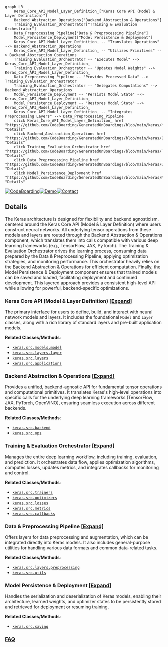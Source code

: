 ```mermaid
graph LR
    Keras_Core_API_Model_Layer_Definition_["Keras Core API (Model & Layer Definition)"]
    Backend_Abstraction_Operations["Backend Abstraction & Operations"]
    Training_Evaluation_Orchestrator["Training & Evaluation Orchestrator"]
    Data_Preprocessing_Pipeline["Data & Preprocessing Pipeline"]
    Model_Persistence_Deployment["Model Persistence & Deployment"]
    Keras_Core_API_Model_Layer_Definition_ -- "Translates Operations" --> Backend_Abstraction_Operations
    Keras_Core_API_Model_Layer_Definition_ -- "Utilizes Primitives" --> Backend_Abstraction_Operations
    Training_Evaluation_Orchestrator -- "Executes Model" --> Keras_Core_API_Model_Layer_Definition_
    Training_Evaluation_Orchestrator -- "Updates Model Weights" --> Keras_Core_API_Model_Layer_Definition_
    Data_Preprocessing_Pipeline -- "Provides Processed Data" --> Training_Evaluation_Orchestrator
    Training_Evaluation_Orchestrator -- "Delegates Computations" --> Backend_Abstraction_Operations
    Model_Persistence_Deployment -- "Persists Model State" --> Keras_Core_API_Model_Layer_Definition_
    Model_Persistence_Deployment -- "Restores Model State" --> Keras_Core_API_Model_Layer_Definition_
    Keras_Core_API_Model_Layer_Definition_ -- "Integrates Preprocessing Layers" --> Data_Preprocessing_Pipeline
    click Keras_Core_API_Model_Layer_Definition_ href "https://github.com/CodeBoarding/GeneratedOnBoardings/blob/main/keras/Keras_Core_API_Model_Layer_Definition_.md" "Details"
    click Backend_Abstraction_Operations href "https://github.com/CodeBoarding/GeneratedOnBoardings/blob/main/keras/Backend_Abstraction_Operations.md" "Details"
    click Training_Evaluation_Orchestrator href "https://github.com/CodeBoarding/GeneratedOnBoardings/blob/main/keras/Training_Evaluation_Orchestrator.md" "Details"
    click Data_Preprocessing_Pipeline href "https://github.com/CodeBoarding/GeneratedOnBoardings/blob/main/keras/Data_Preprocessing_Pipeline.md" "Details"
    click Model_Persistence_Deployment href "https://github.com/CodeBoarding/GeneratedOnBoardings/blob/main/keras/Model_Persistence_Deployment.md" "Details"
```

[![CodeBoarding](https://img.shields.io/badge/Generated%20by-CodeBoarding-9cf?style=flat-square)](https://github.com/CodeBoarding/CodeBoarding)[![Demo](https://img.shields.io/badge/Try%20our-Demo-blue?style=flat-square)](https://www.codeboarding.org/demo)[![Contact](https://img.shields.io/badge/Contact%20us%20-%20contact@codeboarding.org-lightgrey?style=flat-square)](mailto:contact@codeboarding.org)

## Details

The Keras architecture is designed for flexibility and backend agnosticism, centered around the Keras Core API (Model & Layer Definition) where users construct neural networks. All underlying tensor operations from these models and layers are routed through the Backend Abstraction & Operations component, which translates them into calls compatible with various deep learning frameworks (e.g., TensorFlow, JAX, PyTorch). The Training & Evaluation Orchestrator drives the learning process, consuming data prepared by the Data & Preprocessing Pipeline, applying optimization strategies, and monitoring performance. This orchestrator heavily relies on the Backend Abstraction & Operations for efficient computation. Finally, the Model Persistence & Deployment component ensures that trained models can be saved and loaded, facilitating deployment and continued development. This layered approach provides a consistent high-level API while allowing for powerful, backend-specific optimizations.

### Keras Core API (Model & Layer Definition) [[Expand]](./Keras_Core_API_Model_Layer_Definition_.md)
The primary interface for users to define, build, and interact with neural network models and layers. It includes the foundational `Model` and `Layer` classes, along with a rich library of standard layers and pre-built application models.


**Related Classes/Methods**:

- <a href="https://github.com/keras-team/keras/blob/master/keras/src/models/model.py" target="_blank" rel="noopener noreferrer">`keras.src.models.model`</a>
- <a href="https://github.com/keras-team/keras/blob/master/keras/src/layers/layer.py" target="_blank" rel="noopener noreferrer">`keras.src.layers.layer`</a>
- <a href="https://github.com/keras-team/keras/blob/master/keras/src/layers/" target="_blank" rel="noopener noreferrer">`keras.src.layers`</a>
- <a href="https://github.com/keras-team/keras/blob/master/keras/src/applications/" target="_blank" rel="noopener noreferrer">`keras.src.applications`</a>


### Backend Abstraction & Operations [[Expand]](./Backend_Abstraction_Operations.md)
Provides a unified, backend-agnostic API for fundamental tensor operations and computational primitives. It translates Keras's high-level operations into specific calls for the underlying deep learning frameworks (TensorFlow, JAX, PyTorch, OpenVINO), ensuring seamless execution across different backends.


**Related Classes/Methods**:

- <a href="https://github.com/keras-team/keras/blob/master/keras/src/backend/" target="_blank" rel="noopener noreferrer">`keras.src.backend`</a>
- <a href="https://github.com/keras-team/keras/blob/master/keras/src/ops/" target="_blank" rel="noopener noreferrer">`keras.src.ops`</a>


### Training & Evaluation Orchestrator [[Expand]](./Training_Evaluation_Orchestrator.md)
Manages the entire deep learning workflow, including training, evaluation, and prediction. It orchestrates data flow, applies optimization algorithms, computes losses, updates metrics, and integrates callbacks for monitoring and control.


**Related Classes/Methods**:

- <a href="https://github.com/keras-team/keras/blob/master/keras/src/trainers/" target="_blank" rel="noopener noreferrer">`keras.src.trainers`</a>
- <a href="https://github.com/keras-team/keras/blob/master/keras/src/optimizers/" target="_blank" rel="noopener noreferrer">`keras.src.optimizers`</a>
- <a href="https://github.com/keras-team/keras/blob/master/keras/src/losses/" target="_blank" rel="noopener noreferrer">`keras.src.losses`</a>
- <a href="https://github.com/keras-team/keras/blob/master/keras/src/metrics/" target="_blank" rel="noopener noreferrer">`keras.src.metrics`</a>
- <a href="https://github.com/keras-team/keras/blob/master/keras/src/callbacks/" target="_blank" rel="noopener noreferrer">`keras.src.callbacks`</a>


### Data & Preprocessing Pipeline [[Expand]](./Data_Preprocessing_Pipeline.md)
Offers layers for data preprocessing and augmentation, which can be integrated directly into Keras models. It also includes general-purpose utilities for handling various data formats and common data-related tasks.


**Related Classes/Methods**:

- <a href="https://github.com/keras-team/keras/blob/master/keras/src/layers/preprocessing/" target="_blank" rel="noopener noreferrer">`keras.src.layers.preprocessing`</a>
- <a href="https://github.com/keras-team/keras/blob/master/keras/src/utils/" target="_blank" rel="noopener noreferrer">`keras.src.utils`</a>


### Model Persistence & Deployment [[Expand]](./Model_Persistence_Deployment.md)
Handles the serialization and deserialization of Keras models, enabling their architecture, learned weights, and optimizer states to be persistently stored and retrieved for deployment or resuming training.


**Related Classes/Methods**:

- <a href="https://github.com/keras-team/keras/blob/master/keras/src/saving/" target="_blank" rel="noopener noreferrer">`keras.src.saving`</a>




### [FAQ](https://github.com/CodeBoarding/GeneratedOnBoardings/tree/main?tab=readme-ov-file#faq)